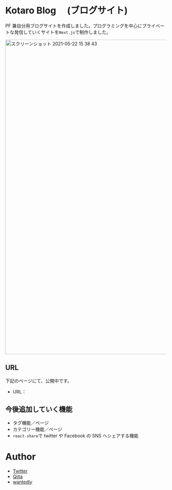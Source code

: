 # Kotaro Blog 　(ブログサイト)

PF 兼自分用ブログサイトを作成しました。プログラミングを中心にプライベートな発信していくサイトを`Next.js`で制作しました。

<img width="980" alt="スクリーンショット 2021-05-22 15 38 43" src="https://user-images.githubusercontent.com/69884513/119217335-7d3fb800-bb14-11eb-921f-64220507fec8.png">

## URL

下記のページにて、公開中です。

- URL：

## 今後追加していく機能

- タグ機能／ページ
- カテゴリー機能／ページ
- `react-share`で twitter や Facebook の SNS へシェアする機能

# Author

- [Twitter](https://twitter.com/programming0457)
- [Qiita](https://qiita.com/s_taro)
- [wantedly](https://www.wantedly.com/id/suzukikkk)
